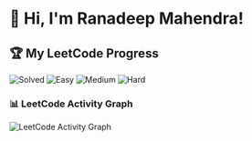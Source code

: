 # 👋 Hi, I'm Ranadeep Mahendra!

## 🏆 My LeetCode Progress

![Solved](https://img.shields.io/badge/Solved-73/3656-blue?cache=1755568942) ![Easy](https://img.shields.io/badge/Easy-41/890-brightgreen?cache=1755568942) ![Medium](https://img.shields.io/badge/Medium-31/1904-orange?cache=1755568942) ![Hard](https://img.shields.io/badge/Hard-1/862-red?cache=1755568942)

### 📊 LeetCode Activity Graph

![LeetCode Activity Graph](https://leetcard.jacoblin.cool/ranadeep_mahendra2426?theme=dark&font=Karma&ext=heatmap&cache=1755568942)
